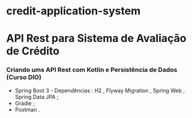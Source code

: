 # credit-application-system

# API Rest para Sistema de Avaliação de Crédito

### Criando ums API Rest com Kotlin e Persistência de Dados (Curso DIO)


- Spring Boot 3 - Dependências : H2 , Flyway Migration , Spring Web , Spring Data JPA ;
- Gradle ;
- Postman .
